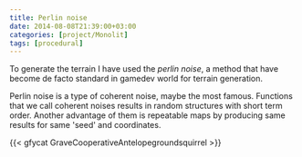 ```yaml
---
title: Perlin noise
date: 2014-08-08T21:39:00+03:00
categories: [project/Monolit]
tags: [procedural]
---
```


To generate the terrain I have used the *perlin noise*, a method that have become de facto standard in gamedev world for terrain generation.
<!--more-->

Perlin noise is a type of coherent noise, maybe the most famous. Functions that we call coherent noises results in random structures with short term order. Another advantage of them is repeatable maps by producing same results for same 'seed' and coordinates.

{{< gfycat GraveCooperativeAntelopegroundsquirrel >}}